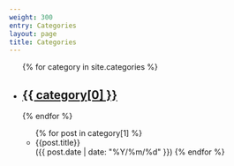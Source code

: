 ```yaml
---
weight: 300
entry: Categories
layout: page
title: Categories
---
```


<ul>
    {% for category in site.categories %}
    <li>
        <a href="/category/{{ category[0] | slugify }}">
            <h2>{{ category[0] }}</h2>
        </a>
    </li>
    {% endfor %}
    <ul>
        {% for post in category[1] %}
        <li>{{post.title}}</li>
        ({{ post.date | date: "%Y/%m/%d" }})
        {% endfor %}
    </ul>
</ul>
